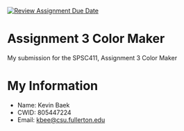 [![Review Assignment Due Date](https://classroom.github.com/assets/deadline-readme-button-22041afd0340ce965d47ae6ef1cefeee28c7c493a6346c4f15d667ab976d596c.svg)](https://classroom.github.com/a/z1D9cakf)
# Assignment 3 Color Maker

My submission for the SPSC411, Assignment 3 Color Maker

# My Information

* Name: Kevin Baek
* CWID: 805447224
* Email: kbee@csu.fullerton.edu
